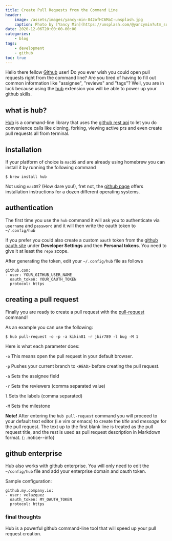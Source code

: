 ```yaml
---
title: Create Pull Requests from the Command Line
header:
    image: /assets/images/yancy-min-842ofHC6MaI-unsplash.jpg
    caption: Photo by [Yancy Min](https://unsplash.com/@yancymin?utm_source=unsplash&amp;utm_medium=referral&amp;utm_content=creditCopyText) on [Unsplash](a href="https://unsplash.com/s/photos/github?utm_source=unsplash&amp;utm_medium=referral&amp;utm_content=creditCopyText)
date: 2020-12-06T20:00:00-00:00
categories:
    - blog
tags:
    - development
    - github
toc: true
---
```


Hello there fellow [Github](https://github.com/) user! Do you ever wish you could open pull requests right from the command line? Are you tired of having to fill out common information like "assignee", "reviews" and "tags"? Well, you are in luck because using the [hub](https://hub.github.com/) extension you will be able to power up your github skills.

## what is hub?

[Hub](https://hub.github.com/) is a command-line library that uses the [github rest api](https://docs.github.com/en/free-pro-team@latest/rest) to let you do convenience calls like cloning, forking, viewing active prs and even create pull requests all from terminal.

## installation

If your platform of choice is `macOS` and are already using homebrew you can install it by running the following command

```
$ brew install hub
```

Not using `macOS`? (How dare you!), fret not, the [github page](https://github.com/github/hub#installation) offers installation instructions for a dozen different operating systems.

## authentication

The first time you use the `hub` command it will ask you to authenticate via `username` and `password` and it will then write the oauth token to ` ~/.config/hub`

If you prefer you could also create a custom `oauth` token from the [github oauth site](https://github.com/settings/tokens) under **Developer Settings** and then **Personal tokens**. You need to give it at least the `repo` scope.

After generating the token, edit your `~/.config/hub` file as follows

```
github.com:
- user: YOUR_GITHUB_USER_NAME
  oauth_token: YOUR_OAUTH_TOKEN
  protocol: https
```

## creating a pull request

Finally you are ready to create a pull request with the [pull-request](https://hub.github.com/hub-pull-request.1.html) command!

As an example you can use the following:

```
$ hub pull-request -o -p -a kikin81 -r jbir789 -l bug -M 1
```

Here is what each parameter does:

`-o` This means open the pull request in your default browser.

`-p` Pushes your current branch to `<HEAD>` before creating the pull request.

`-a` Sets the assignee field

`-r` Sets the reviewers (comma separated value)

`l` Sets the labels (comma separated)

`-M` Sets the milestone

**Note!** After entering the `hub pull-request` command you will proceed to your default text editor (i.e vim or emacs) to create the *title* and *message* for the pull request.
The text up to the first blank line is treated as the pull request title, and the rest is used as pull request description in Markdown format.
{: .notice--info}

## github enterprise

Hub also works with github enterprise. You will only need to edit the `~/config/hub` file and add your enterprise domain and oauth token.

Sample configuration:

```
github.my.company.io:
- user: velazquez
  oauth_token: MY_OAUTH_TOKEN
  protocol: https
```

### final thoughts

Hub is a powerful github command-line tool that will speed up your pull request creation.
